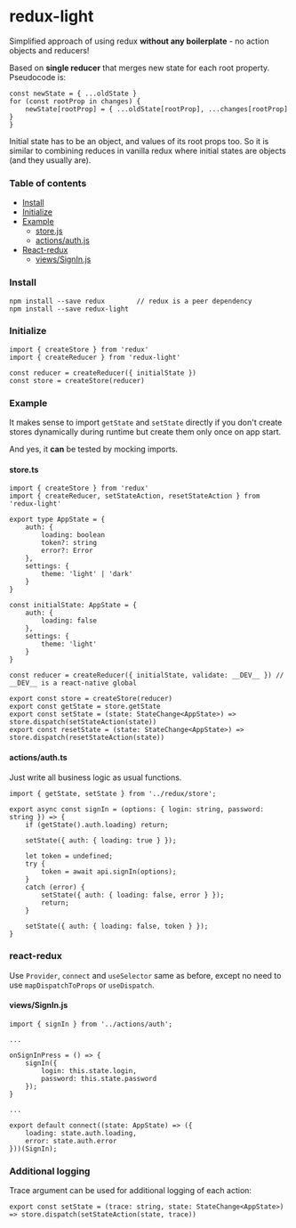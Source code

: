# redux-light

Simplified approach of using redux **without any boilerplate** - no action objects and reducers!

Based on **single reducer** that merges new state for each root property. Pseudocode is:

    const newState = { ...oldState }
    for (const rootProp in changes) {
        newState[rootProp] = { ...oldState[rootProp], ...changes[rootProp] }
    }

Initial state has to be an object, and values of its root props too. So it is similar to combining reduces in vanilla redux where initial states are objects (and they usually are).
    
### Table of contents

 - [Install](https://github.com/Gentlee/redux-light#Install)
 - [Initialize](https://github.com/Gentlee/redux-light#Initialize)
 - [Example](https://github.com/Gentlee/redux-light#example)
   - [store.js](https://github.com/Gentlee/redux-light#storejs)
   - [actions/auth.js](https://github.com/Gentlee/redux-light#actionsauth)
 - [React-redux](https://github.com/Gentlee/redux-light#react-redux)
   - [views/SignIn.js](https://github.com/Gentlee/redux-light#viewssigninjs)

### Install

    npm install --save redux        // redux is a peer dependency
    npm install --save redux-light

### Initialize

    import { createStore } from 'redux'
    import { createReducer } from 'redux-light'

    const reducer = createReducer({ initialState })
    const store = createStore(reducer)
    
### Example

It makes sense to import `getState` and `setState` directly if you don't create stores dynamically during runtime but create them only once on app start.

And yes, it **can** be tested by mocking imports.

#### store.ts

    import { createStore } from 'redux'
    import { createReducer, setStateAction, resetStateAction } from 'redux-light'
    
    export type AppState = {
        auth: {
            loading: boolean
            token?: string
            error?: Error
        },
        settings: {
            theme: 'light' | 'dark'
        }
    }

    const initialState: AppState = {
        auth: {
            loading: false
        },
        settings: {
            theme: 'light'
        }
    }

    const reducer = createReducer({ initialState, validate: __DEV__ }) // __DEV__ is a react-native global
    
    export const store = createStore(reducer)
    export const getState = store.getState
    export const setState = (state: StateChange<AppState>) => store.dispatch(setStateAction(state))
    export const resetState = (state: StateChange<AppState>) => store.dispatch(resetStateAction(state))

#### actions/auth.ts

Just write all business logic as usual functions.

    import { getState, setState } from '../redux/store';
    
    export async const signIn = (options: { login: string, password: string }) => {
        if (getState().auth.loading) return;

        setState({ auth: { loading: true } });

        let token = undefined;
        try {
            token = await api.signIn(options);
        }
        catch (error) {
            setState({ auth: { loading: false, error } });
            return;
        }

        setState({ auth: { loading: false, token } });
    }
    
### react-redux

Use `Provider`, `connect` and `useSelector` same as before, except no need to use `mapDispatchToProps` or `useDispatch`.

#### views/SignIn.js

    import { signIn } from '../actions/auth';

    ...

    onSignInPress = () => {
        signIn({
            login: this.state.login,
            password: this.state.password
        });
    }

    ...

    export default connect((state: AppState) => ({
        loading: state.auth.loading,
        error: state.auth.error
    }))(SignIn);

### Additional logging

Trace argument can be used for additional logging of each action:

    export const setState = (trace: string, state: StateChange<AppState>) => store.dispatch(setStateAction(state, trace))

